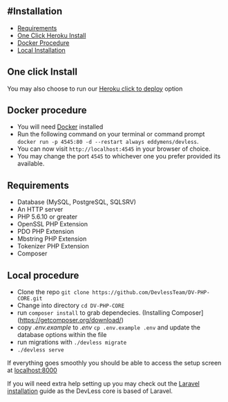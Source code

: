 ## #Installation

- [Requirements](#requirements)
- [One Click Heroku Install](#one-click-install)
- [Docker Procedure](#docker-procedure)
- [Local Installation](#installation-procedure)




<a name="one-click-install"></a>
## One click Install
You  may also choose to run our  [Heroku click to deploy](https://heroku.com/deploy?template=https://github.com/DevlessTeam/DV-PHP-CORE/tree/heroku2) option


<a name="docker-procedure"></a>
## Docker procedure
* You will need [Docker](https://docs.docker.com/engine/installation/) installed 
* Run the following command on your terminal or command prompt `docker run -p 4545:80 -d --restart always eddymens/devless`.
* You can now visit `http://localhost:4545` in your browser of choice.  
* You may change the port `4545` to whichever one you prefer provided its available. 


<a name="installation-procedure"></a>

<a name="requirements"></a>
## Requirements
* Database (MySQL, PostgreSQL, SQLSRV)
* An HTTP server
* PHP 5.6.10 or greater
* OpenSSL PHP Extension
* PDO PHP Extension
* Mbstring PHP Extension
* Tokenizer PHP Extension
* Composer

## Local procedure
* Clone the repo `git clone https://github.com/DevlessTeam/DV-PHP-CORE.git`
* Change into directory `cd DV-PHP-CORE`
* run `composer install` to grab dependecies. (Installing Composer](https://getcomposer.org/download/)
* copy *.env.example* to *.env* `cp .env.example .env` and update the database options within the file
* run migrations with `./devless migrate`
* `./devless serve`

If everything goes smoothly you should be able to access the setup screen at [localhost:8000](http://localhost:8000)

If you will need extra help setting up you may check out the [Laravel installation](https://laravel.com/docs/5.1) guide as the DevLess core is based of Laravel.
